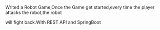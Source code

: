 Writed a Robot Game,Once the Game get started,every time the player attacks the robot,the robot

will fight back.With REST API and SpringBoot
